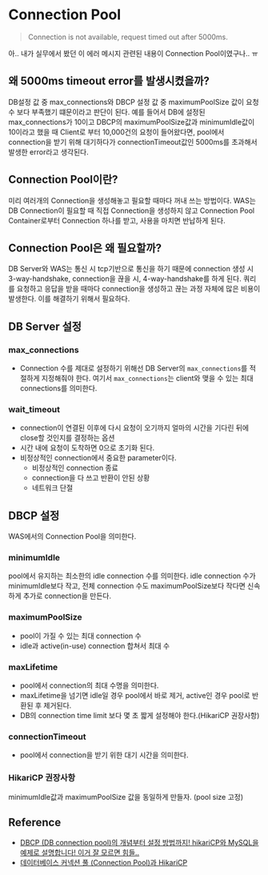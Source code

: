 # Connection Pool
 
> Connection is not available, request timed out after 5000ms. 

아.. 내가 실무에서 봤던 이 에러 메시지 관련된 내용이 Connection Pool이였구나.. ㅠ

## 왜 5000ms timeout error를 발생시켰을까?
DB설정 값 중 max_connections와 DBCP 설정 값 중 maximumPoolSize 값이 요청 수 보다 부족했기 떄문이라고 판단이 된다.
예를 들어서 DB에 설정된 max_connections가 10이고 DBCP의 maximumPoolSize값과  minimumIdle값이 10이라고 했을 때 Client로 부터 10,000건의 요청이 들어왔다면,
pool에서 connection을 받기 위해 대기하다가 connectionTimeout값인 5000ms를 초과해서 발생한 error라고 생각된다. 


## Connection Pool이란?
미리 여러개의 Connection을 생성해놓고 필요할 때마다 꺼내 쓰는 방법이다. 
WAS는 DB Connection이 필요할 때 직접 Connection을 생성하지 않고 Connection Pool Container로부터 Connection 하나를 받고, 사용을 마치면 반납하게 된다.

## Connection Pool은 왜 필요할까?
DB Server와 WAS는 통신 시 tcp기반으로 통신을 하기 때문에 connection 생성 시 3-way-handshake, connection을 끊을 시, 4-way-handshake를 하게 된다.
쿼리를 요청하고 응답을 받을 때마다 connection을 생성하고 끊는 과정 자체에 많은 비용이 발생한다. 이를 해결하기 위해서 필요하다.

## DB Server 설정

### max_connections
* Connection 수를 제대로 설정하기 위해선 DB Server의 `max_connections`를 적절하게 지정해줘야 한다.
여기서 `max_connections`는 client와 맺을 수 있는 최대 connections를 의미한다.

### wait_timeout
* connection이 연결된 이후에 다시 요청이 오기까지 얼마의 시간을 기다린 뒤에 close할 것인지를 결정하는 옵션
* 시간 내에 요청이 도착하면 0으로 초기화 된다.
* 비정상적인 connection에서 중요한 parameter이다.
  * 비정상적인 connection 종료
  * connection을 다 쓰고 반환이 안된 상황
  * 네트워크 단절

## DBCP 설정
WAS에서의 Connection Pool을 의미한다.

### minimumIdle
pool에서 유지하는 최소한의 idle connection 수를 의미한다.
idle connection 수가 minimumIdle보다 작고, 
전체 connection 수도 maximumPoolSize보다 작다면 신속하게 추가로 connection을 만든다.

### maximumPoolSize
* pool이 가질 수 있는 최대 connection 수
* idle과 active(in-use) connection 합쳐서 최대 수

### maxLifetime
* pool에서 connection의 최대 수명을 의미한다.
* maxLifetime을 넘기면 idle일 경우 pool에서 바로 제거, active인 경우 pool로 반환된 후 제거된다.
* DB의 connection time limit 보다 몇 초 짧게 설정해야 한다.(HikariCP 권장사항)

### connectionTimeout
* pool에서 connection을 받기 위한 대기 시간을 의미한다.

### HikariCP 권장사항
minimumIdle값과 maximumPoolSize 값을 동일하게 만들자. (pool size 고정)



## Reference 
* [DBCP (DB connection pool)의 개념부터 설정 방법까지! hikariCP와 MySQL을 예제로 설명합니다! 이거 잘 모르면 힘들..](https://www.youtube.com/watch?v=zowzVqx3MQ4)
* [데이터베이스 커넥션 풀 (Connection Pool)과 HikariCP](https://hudi.blog/dbcp-and-hikaricp/)